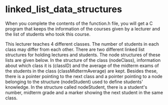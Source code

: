 # linked_list_data_structures
When you complete the contents of the function.h file, you will get a C program that keeps the information of the courses given by a lecturer and the list of students who took this course.

This lecturer teaches 4 different classes. The number of students in each class may differ from each other. There are two different linked list structures for holding lectures and students. The node structures of these lists are given below. In the structure of the class (nodeClass), information about which class it is (classID) and the average of the midterm exams of the students in the class (classMidtermAverage) are kept. Besides these, there is a pointer pointing to the next class and a pointer pointing to a node belonging to the structure (nodeStudent) used to define students' knowledge. In the structure called nodeStudent, there is a student's number, midterm grade and a marker showing the next student in the same class.
